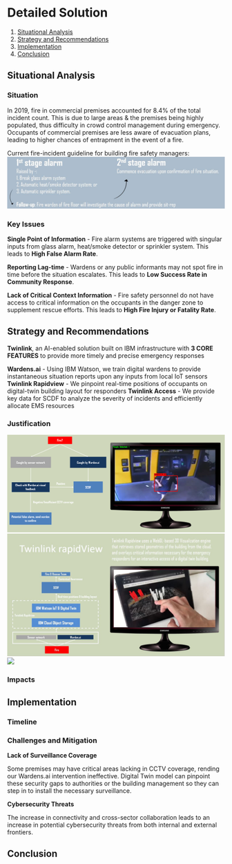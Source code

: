 # Detailed Solution

1. [Situational Analysis](#Situational-Analysis)
1. [Strategy and Recommendations](#Strategy-and-Recommendations)
1. [Implementation](#Implementation)
1. [Conclusion](#Conclusion)

## Situational Analysis

### Situation

In 2019, fire in commercial premises accounted for 8.4% of the total incident count.
This is due to large areas & the premises being highly populated, thus difficulty in crowd control management during emergency. Occupants of commercial premises are less aware of evacuation plans, leading to higher chances of entrapment in the event of a fire.

Current fire-incident guideline for building fire safety managers:
<img src="https://github.com/PascalSolutions-Twinlink-SCDFXIBM/README.md/blob/master/current.jpg"/>

### Key Issues

**Single Point of Information** - Fire alarm systems are triggered with singular inputs from glass alarm, heat/smoke detector or sprinkler system. This leads to **High False Alarm Rate**.

**Reporting Lag-time** - Wardens or any public informants may not spot fire in time before the situation escalates. This leads to **Low Success Rate in Community Response**.

**Lack of Critical Context Information** - Fire safety personnel do not have access to critical information on the occupants in the danger zone to supplement rescue efforts. This leads to **High Fire Injury or Fatality Rate**.


## Strategy and Recommendations

**Twinlink**, an AI-enabled solution built on IBM infrastructure with **3 CORE FEATURES** to provide more timely and precise emergency responses

**Wardens.ai** - Using IBM Watson, we train digital wardens to provide instantaneous situation reports upon any inputs from local IoT sensors
**Twinlink Rapidview** - We pinpoint real-time positions of occupants on digital-twin building layout for responders
**Twinlink Access** - We provide key data for SCDF to analyze the severity of incidents and efficiently allocate EMS resources


### Justification
<img src="https://github.com/PascalSolutions-Twinlink-SCDFXIBM/README.md/blob/master/warden.png"/>
<img src="https://github.com/PascalSolutions-Twinlink-SCDFXIBM/README.md/blob/master/rapidview2.jpg"/>
<img src="https://github.com/PascalSolutions-Twinlink-SCDFXIBM/README.md/blob/master/access.jpg"/>

### Impacts

## Implementation

### Timeline

### Challenges and Mitigation

**Lack of Surveillance Coverage**

Some premises may have critical areas lacking in CCTV coverage, rending our Wardens.ai intervention ineffective. 
Digital Twin model can pinpoint these security gaps to authorities or the building management so they can step in to install the necessary surveillance. 

**Cybersecurity Threats**

The increase in connectivity and cross-sector collaboration leads to an increase in potential cybersecurity threats from both internal and external frontiers.

## Conclusion
